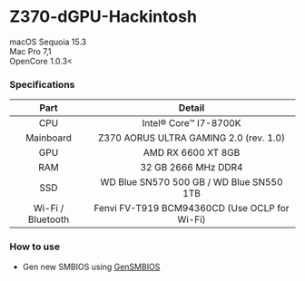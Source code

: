 # Z370-dGPU-Hackintosh
macOS Sequoia 15.3<br>
Mac Pro 7,1<br>
OpenCore 1.0.3<

### Specifications
|Part|Detail|
| :---: | :---: |
|CPU|Intel® Core™ I7-8700K|
|Mainboard|Z370 AORUS ULTRA GAMING 2.0 (rev. 1.0)|
|GPU|AMD RX 6600 XT 8GB|
|RAM|32 GB 2666 MHz DDR4|
|SSD|WD Blue SN570 500 GB / WD Blue SN550 1TB|
|Wi-Fi / Bluetooth|Fenvi FV-T919 BCM94360CD (Use OCLP for Wi-Fi)|

### How to use
- Gen new SMBIOS using [GenSMBIOS](https://github.com/corpnewt/GenSMBIOS)
